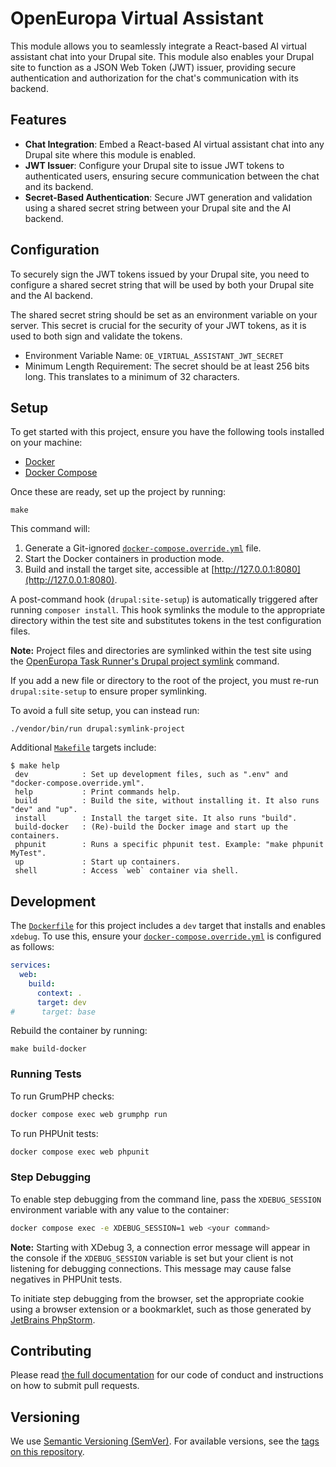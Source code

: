 # OpenEuropa Virtual Assistant

This module allows you to seamlessly integrate a React-based AI virtual assistant chat into your Drupal site.
This module also enables your Drupal site to function as a JSON Web Token (JWT) issuer, providing secure authentication
and authorization for the chat's communication with its backend.

## Features

- **Chat Integration**: Embed a React-based AI virtual assistant chat into any Drupal site where this module is enabled.
- **JWT Issuer**: Configure your Drupal site to issue JWT tokens to authenticated users, ensuring secure communication between the chat and its backend.
- **Secret-Based Authentication**: Secure JWT generation and validation using a shared secret string between your Drupal site and the AI backend.

## Configuration

To securely sign the JWT tokens issued by your Drupal site, you need to configure a shared secret string that will be used
by both your Drupal site and the AI backend.

The shared secret string should be set as an environment variable on your server. This secret is crucial for the security of your JWT tokens,
as it is used to both sign and validate the tokens.

- Environment Variable Name: `OE_VIRTUAL_ASSISTANT_JWT_SECRET`
- Minimum Length Requirement: The secret should be at least 256 bits long. This translates to a minimum of 32 characters.

## Setup

To get started with this project, ensure you have the following tools installed on your machine:

- [Docker](https://www.docker.com/get-docker)
- [Docker Compose](https://docs.docker.com/compose/)

Once these are ready, set up the project by running:

```shell
make
```

This command will:

1. Generate a Git-ignored [`docker-compose.override.yml`](docker-compose.override.yml) file.
2. Start the Docker containers in production mode.
3. Build and install the target site, accessible at [http://127.0.0.1:8080](http://127.0.0.1:8080).

A post-command hook (`drupal:site-setup`) is automatically triggered after running `composer install`. This hook symlinks
the module to the appropriate directory within the test site and substitutes tokens in the test configuration files.

**Note:** Project files and directories are symlinked within the test site using the
[OpenEuropa Task Runner's Drupal project symlink](https://github.com/openeuropa/task-runner-drupal-project-symlink) command.

If you add a new file or directory to the root of the project, you must re-run `drupal:site-setup` to ensure proper symlinking.

To avoid a full site setup, you can instead run:

```shell
./vendor/bin/run drupal:symlink-project
```

Additional [`Makefile`](Makefile) targets include:

```shell
$ make help
 dev            : Set up development files, such as ".env" and "docker-compose.override.yml".
 help           : Print commands help.
 build          : Build the site, without installing it. It also runs "dev" and "up".
 install        : Install the target site. It also runs "build".
 build-docker   : (Re)-build the Docker image and start up the containers.
 phpunit        : Runs a specific phpunit test. Example: "make phpunit MyTest".
 up             : Start up containers.
 shell          : Access `web` container via shell.

```

## Development

The [`Dockerfile`](Dockerfile) for this project includes a `dev` target that installs and enables `xdebug`. To use this,
ensure your [`docker-compose.override.yml`](docker-compose.override.yml) is configured as follows:

```yaml
services:
  web:
    build:
      context: .
      target: dev
#      target: base
```

Rebuild the container by running:

```shell
make build-docker
```

### Running Tests

To run GrumPHP checks:

```bash
docker compose exec web grumphp run
```

To run PHPUnit tests:

```bash
docker compose exec web phpunit
```

### Step Debugging

To enable step debugging from the command line, pass the `XDEBUG_SESSION` environment variable with any value to the container:

```bash
docker compose exec -e XDEBUG_SESSION=1 web <your command>
```

**Note:** Starting with XDebug 3, a connection error message will appear in the console if the `XDEBUG_SESSION` variable
is set but your client is not listening for debugging connections. This message may cause false negatives in PHPUnit tests.

To initiate step debugging from the browser, set the appropriate cookie using a browser extension or a bookmarklet, such
as those generated by [JetBrains PhpStorm](https://www.jetbrains.com/phpstorm/marklets/).

## Contributing

Please read [the full documentation](https://github.com/openeuropa/openeuropa) for our code of conduct and instructions on how to submit pull requests.

## Versioning

We use [Semantic Versioning (SemVer)](http://semver.org/). For available versions, see the [tags on this repository](https://github.com/openeuropa/oe_translation/tags).
